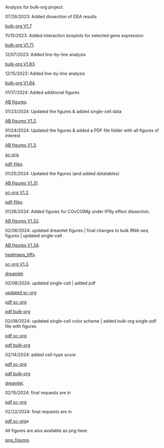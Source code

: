 Analysis for bulk-org project.

07/26/2023: Added dissection of DEA results

[bulk-org V1.7](https://ar-kie.github.io/bulk-org/docs/old/bulk-org-markdown.html). <br/>


11/15/2023: Added interaction boxplots for selected gene expression

[bulk-org V1.71](https://ar-kie.github.io/bulk-org/docs/old/11152023_bulk-org-markdown.html). <br/>


12/07/2023: Added line-by-line analysis

[bulk-org V1.83](https://ar-kie.github.io/bulk-org/docs/old/12072023_bulk-org-markdown.html). <br/>


12/15/2023: Added line-by-line analysis

[bulk-org V1.84](https://ar-kie.github.io/bulk-org/docs/old/12152023_bulk-org-markdown.html). <br/>


01/17/2024: Added additional figures

[AB figures](https://ar-kie.github.io/bulk-org/docs/old/01172024_bulk-org-AB-figures.html). <br/>


01/23/2024: Updated the figures & added single-cell data

[AB figures V1.2](https://ar-kie.github.io/bulk-org/docs/old/01232024_bulk-org-AB-figures.html). <br/>


01/24/2024: Updated the figures & added a PDF file folder with all figures of interest

[AB figures V1.3](https://ar-kie.github.io/bulk-org/docs/old/01242024_bulk-org-AB-figures.html). <br/>

[sc-org](https://ar-kie.github.io/bulk-org/docs/old/01232023_sc-org-figures.html). <br/>

[pdf-files](https://github.com/ar-kie/bulk-org/tree/main/docs/old/01242024_bulk-org-AB-figures_files/figure-latex). <br/>


01/25/2024: Updated the figures (and added datatables)

[AB figures V1.31](https://ar-kie.github.io/bulk-org/docs/01252024_bulk-org-AB-figures.html). <br/>

[sc-org V1.2](https://ar-kie.github.io/bulk-org/docs/01252024_sc-org-figures.html). <br/>

[pdf-files](https://github.com/ar-kie/bulk-org/tree/main/docs/01252024_bulk-org-AB-figures_pdf_files/figure-latex). <br/>


01/26/2024: Added figures for COvCOiMg under IFNy effect dissection.

[AB figures V1.32](https://ar-kie.github.io/bulk-org/docs/01262024_bulk-org-AB-figures.html). <br/>


02/06/2024: updated dreamlet figures | final changes to bulk RNA-seq figures | updated single-cell

[AB figures V1.34](https://ar-kie.github.io/bulk-org/docs/02062024_bulk-org-AB-figures.html). <br/>

[heatmaps_tiffs](https://github.com/ar-kie/bulk-org/tree/main/docs/tiff_plots/tiff). <br/>

[sc-org V1.3](https://ar-kie.github.io/bulk-org/docs/02052024_sc-org-figures.html). <br/>

[dreamlet](https://github.com/ar-kie/bulk-org/tree/main/docs/dreamlet_plots/tiff). <br/>

02/08/2024: updated single-cell | added pdf

[updated sc-org](https://ar-kie.github.io/bulk-org/docs/02082024_sc-org-figures-1.30.html)

[pdf sc-org](https://ar-kie.github.io/bulk-org/docs/02082024_sc-org-figures-to-pdf.pdf)

[pdf bulk-org](https://github.com/ar-kie/bulk-org/tree/main/docs/02062024_bulk-org-AB-figures_pdf_files/figure-latex)


02/09/2024: updated single-cell color scheme | added bulk-org single-pdf file with figures

[pdf sc-org](https://ar-kie.github.io/bulk-org/docs/02092024_sc-org-pdf-figures.pdf)

[pdf bulk-org](https://ar-kie.github.io/bulk-org/docs/02092024_bulk-org-AB-figures_pdf.pdf)

02/14/2024: added cell-type score

[pdf sc-org](https://ar-kie.github.io/bulk-org/docs/02142024_sc-org-figures-to-pdf.pdf)

[pdf bulk-org](https://ar-kie.github.io/bulk-org/docs/02142024_bulk-org-AB-figures_pdf.pdf)

[dreamlet](https://github.com/ar-kie/bulk-org/tree/main/docs/dreamlet_plots/02092024_tiff). <br/>

02/15/2024: final requests are in

[pdf sc-org](https://ar-kie.github.io/bulk-org/docs/02152024_sc-org-figures-to-pdf.pdf)

02/22/2024: final requests are in

[pdf sc-org](https://ar-kie.github.io/bulk-org/docs/02222024_bulk-org-AB-figures_pdf.pdf)s


All figures are also available as png here:

[png_figures](https://github.com/ar-kie/bulk-org/tree/main/docs/02062024_bulk-org-AB-figures_files/figure-html). <br/>



